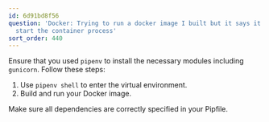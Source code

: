 ```yaml
---
id: 6d91bd8f56
question: 'Docker: Trying to run a docker image I built but it says it’s unable to
  start the container process'
sort_order: 440
---
```


Ensure that you used `pipenv` to install the necessary modules including `gunicorn`. Follow these steps:

1. Use `pipenv shell` to enter the virtual environment.
2. Build and run your Docker image.

Make sure all dependencies are correctly specified in your Pipfile.